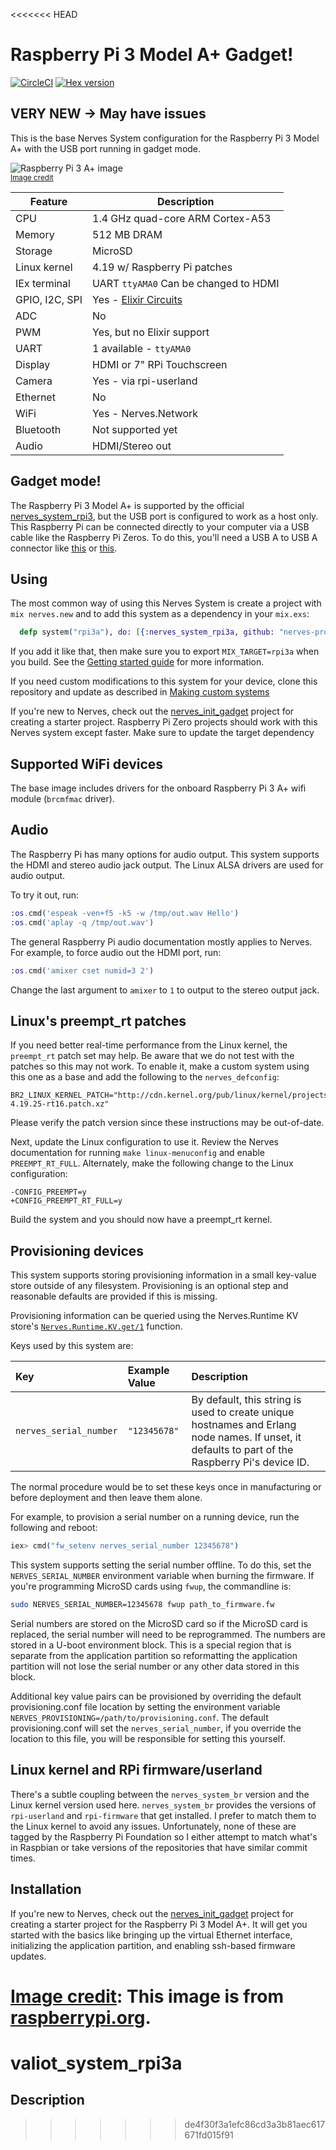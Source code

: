 <<<<<<< HEAD
# Raspberry Pi 3 Model A+ Gadget!

[![CircleCI](https://circleci.com/gh/nerves-project/nerves_system_rpi3a.svg?style=svg)](https://circleci.com/gh/nerves-project/nerves_system_rpi3a)
[![Hex version](https://img.shields.io/hexpm/v/nerves_system_rpi3a.svg "Hex version")](https://hex.pm/packages/nerves_system_rpi3a)

## VERY NEW -> May have issues

This is the base Nerves System configuration for the Raspberry Pi 3 Model A+
with the USB port running in gadget mode.

![Raspberry Pi 3 A+ image](assets/images/rpi_a_plus.png)
<br><sup>[Image credit](#rpi)</sup>

| Feature              | Description                     |
| -------------------- | ------------------------------- |
| CPU                  | 1.4 GHz quad-core ARM Cortex-A53|
| Memory               | 512 MB DRAM                     |
| Storage              | MicroSD                         |
| Linux kernel         | 4.19 w/ Raspberry Pi patches    |
| IEx terminal         | UART `ttyAMA0` Can be changed to HDMI |
| GPIO, I2C, SPI       | Yes - [Elixir Circuits](https://github.com/elixir-circuits) |
| ADC                  | No                              |
| PWM                  | Yes, but no Elixir support      |
| UART                 | 1 available - `ttyAMA0`         |
| Display              | HDMI or 7" RPi Touchscreen      |
| Camera               | Yes - via rpi-userland          |
| Ethernet             | No                              |
| WiFi                 | Yes - Nerves.Network            |
| Bluetooth            | Not supported yet               |
| Audio                | HDMI/Stereo out                 |

## Gadget mode!

The Raspberry Pi 3 Model A+ is supported by the official
[nerves_system_rpi3](https://github.com/nerves-project/nerves_system_rpi3), but
the USB port is configured to work as a host only. This Raspberry Pi can be
connected directly to your computer via a USB cable like the Raspberry Pi Zeros.
To do this, you'll need a USB A to USB A connector like
[this](https://www.monoprice.com/product?p_id=5443) or
[this](https://www.microcenter.com/product/431166/usb-a-to-a-high-speed-development-board-cable).

## Using

The most common way of using this Nerves System is create a project with `mix
nerves.new` and to add this system as a dependency in your `mix.exs`:

```elixir
  defp system("rpi3a"), do: [{:nerves_system_rpi3a, github: "nerves-project/nerves_system_rpi3a", runtime: false}]
```

If you add it like that, then make sure you to export `MIX_TARGET=rpi3a` when you
build. See the [Getting started
guide](https://hexdocs.pm/nerves/getting-started.html#creating-a-new-nerves-app)
for more information.

If you need custom modifications to this system for your device, clone this
repository and update as described in [Making custom
systems](https://hexdocs.pm/nerves/systems.html#customizing-your-own-nerves-system)

If you're new to Nerves, check out the
[nerves_init_gadget](https://github.com/nerves-project/nerves_init_gadget)
project for creating a starter project. Raspberry Pi Zero projects should
work with this Nerves system except faster. Make sure to update the target
dependency

## Supported WiFi devices

The base image includes drivers for the onboard Raspberry Pi 3 A+ wifi module
(`brcmfmac` driver).

## Audio

The Raspberry Pi has many options for audio output. This system supports the
HDMI and stereo audio jack output. The Linux ALSA drivers are used for audio
output.

To try it out, run:

```elixir
:os.cmd('espeak -ven+f5 -k5 -w /tmp/out.wav Hello')
:os.cmd('aplay -q /tmp/out.wav')
```

The general Raspberry Pi audio documentation mostly applies to Nerves. For
example, to force audio out the HDMI port, run:

```elixir
:os.cmd('amixer cset numid=3 2')
```

Change the last argument to `amixer` to `1` to output to the stereo output jack.

## Linux's preempt_rt patches

If you need better real-time performance from the Linux kernel, the `preempt_rt`
patch set may help. Be aware that we do not test with the patches so this may
not work. To enable it, make a custom system using this one as a base and add
the following to the `nerves_defconfig`:

```text
BR2_LINUX_KERNEL_PATCH="http://cdn.kernel.org/pub/linux/kernel/projects/rt/4.19/patch-4.19.25-rt16.patch.xz"
```

Please verify the patch version since these instructions may be out-of-date.

Next, update the Linux configuration to use it. Review the Nerves documentation
for running `make linux-menuconfig` and enable `PREEMPT_RT_FULL`. Alternately,
make the following change to the Linux configuration:

```text
-CONFIG_PREEMPT=y
+CONFIG_PREEMPT_RT_FULL=y
 ```

Build the system and you should now have a preempt_rt kernel.

## Provisioning devices

This system supports storing provisioning information in a small key-value store
outside of any filesystem. Provisioning is an optional step and reasonable
defaults are provided if this is missing.

Provisioning information can be queried using the Nerves.Runtime KV store's
[`Nerves.Runtime.KV.get/1`](https://hexdocs.pm/nerves_runtime/Nerves.Runtime.KV.html#get/1)
function.

Keys used by this system are:

Key                    | Example Value     | Description
:--------------------- | :---------------- | :----------
`nerves_serial_number` | `"12345678"`      | By default, this string is used to create unique hostnames and Erlang node names. If unset, it defaults to part of the Raspberry Pi's device ID.

The normal procedure would be to set these keys once in manufacturing or before
deployment and then leave them alone.

For example, to provision a serial number on a running device, run the following
and reboot:

```elixir
iex> cmd("fw_setenv nerves_serial_number 12345678")
```

This system supports setting the serial number offline. To do this, set the
`NERVES_SERIAL_NUMBER` environment variable when burning the firmware. If you're
programming MicroSD cards using `fwup`, the commandline is:

```sh
sudo NERVES_SERIAL_NUMBER=12345678 fwup path_to_firmware.fw
```

Serial numbers are stored on the MicroSD card so if the MicroSD card is
replaced, the serial number will need to be reprogrammed. The numbers are stored
in a U-boot environment block. This is a special region that is separate from
the application partition so reformatting the application partition will not
lose the serial number or any other data stored in this block.

Additional key value pairs can be provisioned by overriding the default
provisioning.conf file location by setting the environment variable
`NERVES_PROVISIONING=/path/to/provisioning.conf`. The default provisioning.conf
will set the `nerves_serial_number`, if you override the location to this file,
you will be responsible for setting this yourself.

## Linux kernel and RPi firmware/userland

There's a subtle coupling between the `nerves_system_br` version and the Linux
kernel version used here. `nerves_system_br` provides the versions of
`rpi-userland` and `rpi-firmware` that get installed. I prefer to match them to
the Linux kernel to avoid any issues. Unfortunately, none of these are tagged by
the Raspberry Pi Foundation so I either attempt to match what's in Raspbian or
take versions of the repositories that have similar commit times.

## Installation

If you're new to Nerves, check out the
[nerves_init_gadget](https://github.com/nerves-project/nerves_init_gadget) project for
creating a starter project for the Raspberry Pi 3 Model A+. It will get you
started with the basics like bringing up the virtual Ethernet interface,
initializing the application partition, and enabling ssh-based firmware updates.

[Image credit](#rpi): This image is from [raspberrypi.org](https://www.raspberrypi.org/products/raspberry-pi-3-model-a-plus/).
=======
# valiot_system_rpi3a

## Description

>>>>>>> de4f30f3a1efc86cd3a3b81aec617671fd015f91
